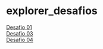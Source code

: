# explorer_desafios

<a href="https://carolrodrigues14.github.io/explorer_desafios/desafio01/C%C3%B3digo%20do%20desafio%20-%20Fase%2001corrigido/">Desafio 01</a><br>
<a href="https://carolrodrigues14.github.io/explorer_desafios/desafio03/codigocorrigido/">Desafio 03</a><br>
<a href="https://carolrodrigues14.github.io/explorer_desafios/desafio04/">Desafio 04</a>



